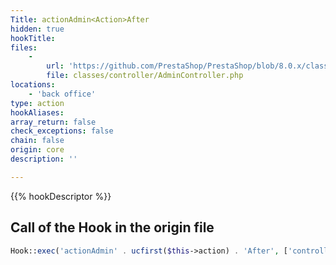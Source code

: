 ```yaml
---
Title: actionAdmin<Action>After
hidden: true
hookTitle: 
files:
    -
        url: 'https://github.com/PrestaShop/PrestaShop/blob/8.0.x/classes/controller/AdminController.php'
        file: classes/controller/AdminController.php
locations:
    - 'back office'
type: action
hookAliases: 
array_return: false
check_exceptions: false
chain: false
origin: core
description: ''

---
```


{{% hookDescriptor %}}

## Call of the Hook in the origin file

```php
Hook::exec('actionAdmin' . ucfirst($this->action) . 'After', ['controller' => $this, 'return' => $return]);
```
